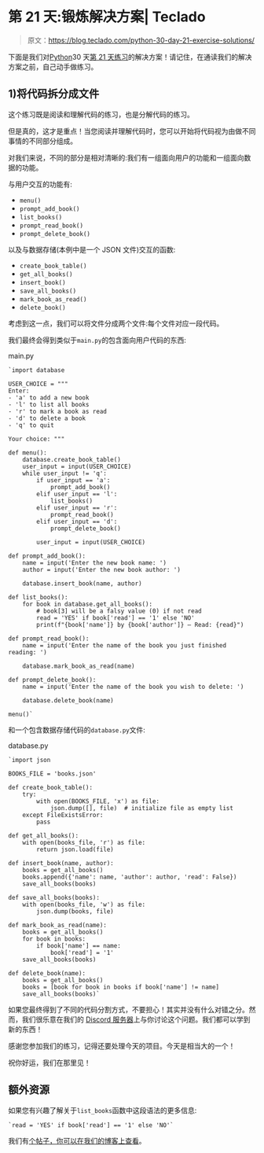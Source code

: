 # 第 21 天:锻炼解决方案| Teclado

> 原文：<https://blog.teclado.com/python-30-day-21-exercise-solutions/>

下面是我们对[Python](https://blog.teclado.com/30-days-of-python)30 天[第 21 天练习](/30-days-of-python/python-30-day-21-multiple-files)的解决方案！请记住，在通读我们的解决方案之前，自己动手做练习。

## 1)将代码拆分成文件

这个练习既是阅读和理解代码的练习，也是分解代码的练习。

但是真的，这才是重点！当您阅读并理解代码时，您可以开始将代码视为由做不同事情的不同部分组成。

对我们来说，不同的部分是相对清晰的:我们有一组面向用户的功能和一组面向数据的功能。

与用户交互的功能有:

*   `menu()`
*   `prompt_add_book()`
*   `list_books()`
*   `prompt_read_book()`
*   `prompt_delete_book()`

以及与数据存储(本例中是一个 JSON 文件)交互的函数:

*   `create_book_table()`
*   `get_all_books()`
*   `insert_book()`
*   `save_all_books()`
*   `mark_book_as_read()`
*   `delete_book()`

考虑到这一点，我们可以将文件分成两个文件:每个文件对应一段代码。

我们最终会得到类似于`main.py`的包含面向用户代码的东西:

main.py

```
`import database

USER_CHOICE = """
Enter:
- 'a' to add a new book
- 'l' to list all books
- 'r' to mark a book as read
- 'd' to delete a book
- 'q' to quit

Your choice: """

def menu():
    database.create_book_table()
    user_input = input(USER_CHOICE)
    while user_input != 'q':
        if user_input == 'a':
            prompt_add_book()
        elif user_input == 'l':
            list_books()
        elif user_input == 'r':
            prompt_read_book()
        elif user_input == 'd':
            prompt_delete_book()

        user_input = input(USER_CHOICE)

def prompt_add_book():
    name = input('Enter the new book name: ')
    author = input('Enter the new book author: ')

    database.insert_book(name, author)

def list_books():
    for book in database.get_all_books():
        # book[3] will be a falsy value (0) if not read
        read = 'YES' if book['read'] == '1' else 'NO'
        print(f"{book['name']} by {book['author']} — Read: {read}")

def prompt_read_book():
    name = input('Enter the name of the book you just finished reading: ')

    database.mark_book_as_read(name)

def prompt_delete_book():
    name = input('Enter the name of the book you wish to delete: ')

    database.delete_book(name)

menu()` 
```

和一个包含数据存储代码的`database.py`文件:

database.py

```
`import json

BOOKS_FILE = 'books.json'

def create_book_table():
    try:
        with open(BOOKS_FILE, 'x') as file:
            json.dump([], file)  # initialize file as empty list
    except FileExistsError:
        pass

def get_all_books():
    with open(books_file, 'r') as file:
        return json.load(file)

def insert_book(name, author):
    books = get_all_books()
    books.append({'name': name, 'author': author, 'read': False})
    save_all_books(books)

def save_all_books(books):
    with open(books_file, 'w') as file:
        json.dump(books, file)

def mark_book_as_read(name):
    books = get_all_books()
    for book in books:
        if book['name'] == name:
            book['read'] = '1'
    save_all_books(books)

def delete_book(name):
    books = get_all_books()
    books = [book for book in books if book['name'] != name]
    save_all_books(books)` 
```

如果您最终得到了不同的代码分割方式，不要担心！其实并没有什么对错之分。然而，我们很乐意在我们的 [Discord 服务器](https://discord.gg/BBWwyMq)上与你讨论这个问题。我们都可以学到新的东西！

感谢您参加我们的练习，记得还要处理今天的项目。今天是相当大的一个！

祝你好运，我们在那里见！

## 额外资源

如果您有兴趣了解关于`list_books`函数中这段语法的更多信息:

```
`read = 'YES' if book['read'] == '1' else 'NO'` 
```

我们有[个帖子，你可以在我们的博客上查看](https://blog.teclado.com/python-pythons-ternary-operator/)。